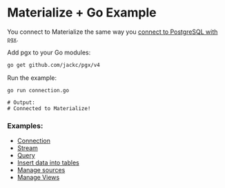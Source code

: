 # Materialize + Go Example

You connect to Materialize the same way you [connect to PostgreSQL with `pgx`](https://pkg.go.dev/github.com/jackc/pgx#ConnConfig).


Add pgx to your Go modules:

```
go get github.com/jackc/pgx/v4
```

Run the example:

```
go run connection.go

# Output:
# Connected to Materialize!
```

### Examples:

- [Connection](./connection.go)
- [Stream](./subscribe.go)
- [Query](./query.go)
- [Insert data into tables](./insert.go)
- [Manage sources](./source.go)
- [Manage Views](./view.go)